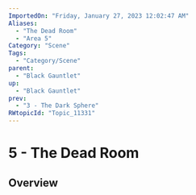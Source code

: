 ```yaml
---
ImportedOn: "Friday, January 27, 2023 12:02:47 AM"
Aliases:
  - "The Dead Room"
  - "Area 5"
Category: "Scene"
Tags:
  - "Category/Scene"
parent:
  - "Black Gauntlet"
up:
  - "Black Gauntlet"
prev:
  - "3 - The Dark Sphere"
RWtopicId: "Topic_11331"
---
```

# 5 - The Dead Room
## Overview
